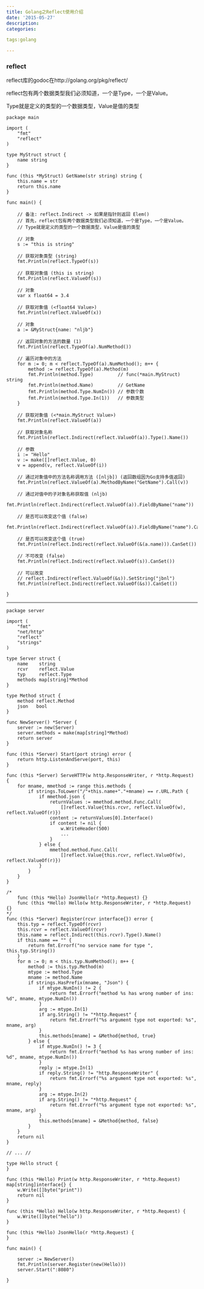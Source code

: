 ```yaml
---
title: Golang之Reflect使用介绍
date: '2015-05-27'
description:
categories:

tags:golang

---
```


>

### reflect

>

reflect库的godoc在http://golang.org/pkg/reflect/

>

reflect包有两个数据类型我们必须知道，一个是Type，一个是Value。

>

Type就是定义的类型的一个数据类型，Value是值的类型

>

	package main

	import (
		"fmt"
		"reflect"
	)

	type MyStruct struct {
		name string
	}

	func (this *MyStruct) GetName(str string) string {
		this.name = str
		return this.name
	}

	func main() {

		// 备注: reflect.Indirect -> 如果是指针则返回 Elem()
		// 首先，reflect包有两个数据类型我们必须知道，一个是Type，一个是Value。
		// Type就是定义的类型的一个数据类型，Value是值的类型

		// 对象
		s := "this is string"

		// 获取对象类型 (string)
		fmt.Println(reflect.TypeOf(s))

		// 获取对象值 (this is string)
		fmt.Println(reflect.ValueOf(s))

		// 对象
		var x float64 = 3.4

		// 获取对象值 (<float64 Value>)
		fmt.Println(reflect.ValueOf(x))

		// 对象
		a := &MyStruct{name: "nljb"}

		// 返回对象的方法的数量 (1)
		fmt.Println(reflect.TypeOf(a).NumMethod())

		// 遍历对象中的方法
		for m := 0; m < reflect.TypeOf(a).NumMethod(); m++ {
			method := reflect.TypeOf(a).Method(m)
			fmt.Println(method.Type)         // func(*main.MyStruct) string
			fmt.Println(method.Name)         // GetName
			fmt.Println(method.Type.NumIn()) // 参数个数
			fmt.Println(method.Type.In(1))   // 参数类型
		}

		// 获取对象值 (<*main.MyStruct Value>)
		fmt.Println(reflect.ValueOf(a))

		// 获取对象名称
		fmt.Println(reflect.Indirect(reflect.ValueOf(a)).Type().Name())

		// 参数
		i := "Hello"
		v := make([]reflect.Value, 0)
		v = append(v, reflect.ValueOf(i))

		// 通过对象值中的方法名称调用方法 ([nljb]) (返回数组因为Go支持多值返回)
		fmt.Println(reflect.ValueOf(a).MethodByName("GetName").Call(v))

		// 通过对值中的子对象名称获取值 (nljb)
		fmt.Println(reflect.Indirect(reflect.ValueOf(a)).FieldByName("name"))

		// 是否可以改变这个值 (false)
		fmt.Println(reflect.Indirect(reflect.ValueOf(a)).FieldByName("name").CanSet())

		// 是否可以改变这个值 (true)
		fmt.Println(reflect.Indirect(reflect.ValueOf(&(a.name))).CanSet())

		// 不可改变 (false)
		fmt.Println(reflect.Indirect(reflect.ValueOf(s)).CanSet())

		// 可以改变
		// reflect.Indirect(reflect.ValueOf(&s)).SetString("jbnl")
		fmt.Println(reflect.Indirect(reflect.ValueOf(&s)).CanSet())

	}


---

	package server

	import (
		"fmt"
		"net/http"
		"reflect"
		"strings"
	)

	type Server struct {
		name    string
		rcvr    reflect.Value
		typ     reflect.Type
		methods map[string]*Method
	}

	type Method struct {
		method reflect.Method
		json   bool
	}

	func NewServer() *Server {
		server := new(Server)
		server.methods = make(map[string]*Method)
		return server
	}

	func (this *Server) Start(port string) error {
		return http.ListenAndServe(port, this)
	}

	func (this *Server) ServeHTTP(w http.ResponseWriter, r *http.Request) {
		for mname, mmethod := range this.methods {
			if strings.ToLower("/"+this.name+"."+mname) == r.URL.Path {
				if mmethod.json {
					returnValues := mmethod.method.Func.Call(
						[]reflect.Value{this.rcvr, reflect.ValueOf(w), reflect.ValueOf(r)})
					content := returnValues[0].Interface()
					if content != nil {
						w.WriteHeader(500)
						...
					}
				} else {
					mmethod.method.Func.Call(
						[]reflect.Value{this.rcvr, reflect.ValueOf(w), reflect.ValueOf(r)})
				}
			}
		}
	}

	/*
		func (this *Hello) JsonHello(r *http.Request) {}
		func (this *Hello) Hello(w http.ResponseWriter, r *http.Request) {}
	*/
	func (this *Server) Register(rcvr interface{}) error {
		this.typ = reflect.TypeOf(rcvr)
		this.rcvr = reflect.ValueOf(rcvr)
		this.name = reflect.Indirect(this.rcvr).Type().Name()
		if this.name == "" {
			return fmt.Errorf("no service name for type ", this.typ.String())
		}
		for m := 0; m < this.typ.NumMethod(); m++ {
			method := this.typ.Method(m)
			mtype := method.Type
			mname := method.Name
			if strings.HasPrefix(mname, "Json") {
				if mtype.NumIn() != 2 {
					return fmt.Errorf("method %s has wrong number of ins: %d", mname, mtype.NumIn())
				}
				arg := mtype.In(1)
				if arg.String() != "*http.Request" {
					return fmt.Errorf("%s argument type not exported: %s", mname, arg)
				}
				this.methods[mname] = &Method{method, true}
			} else {
				if mtype.NumIn() != 3 {
					return fmt.Errorf("method %s has wrong number of ins: %d", mname, mtype.NumIn())
				}
				reply := mtype.In(1)
				if reply.String() != "http.ResponseWriter" {
					return fmt.Errorf("%s argument type not exported: %s", mname, reply)
				}
				arg := mtype.In(2)
				if arg.String() != "*http.Request" {
					return fmt.Errorf("%s argument type not exported: %s", mname, arg)
				}
				this.methods[mname] = &Method{method, false}
			}
		}
		return nil
	}

	// ... //

	type Hello struct {
	}

	func (this *Hello) Print(w http.ResponseWriter, r *http.Request) map[string]interface{} {
		w.Write([]byte("print"))
		return nil
	}

	func (this *Hello) Hello(w http.ResponseWriter, r *http.Request) {
		w.Write([]byte("hello"))
	}

	func (this *Hello) JsonHello(r *http.Request) {
	}

	func main() {

		server := NewServer()
		fmt.Println(server.Register(new(Hello)))
		server.Start(":8080")

	}

